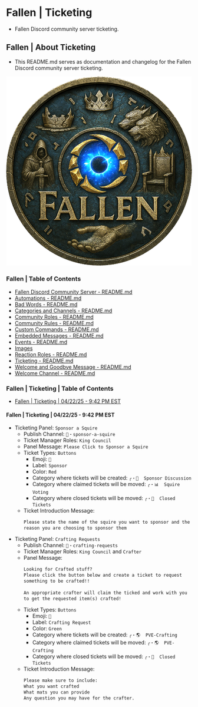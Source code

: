 <!-- omit from toc -->
# Fallen | Ticketing
* Fallen Discord community server ticketing.

<!-- omit from toc -->
## Fallen | About Ticketing
* This README.md serves as documentation and changelog for the Fallen Discord community server ticketing.

![alttext](/Images/Server%20Icons/Fallen%20-%20Server%20Icons%20-%20949x969.png)

<!-- omit from toc -->
### Fallen | Table of Contents
* [Fallen Discord Community Server - README.md](/README.md)
* [Automations - README.md](/Automations/README.md)
* [Bad Words - README.md](/Bad%20Words/README.md)
* [Categories and Channels - README.md](/Categories%20and%20Channels/README.md)
* [Community Roles - README.md](/Community%20Roles/README.md)
* [Community Rules - README.md](/Community%20Rules/README.md)
* [Custom Commands - README.md](/Custom%20Commands/README.md)
* [Embedded Messages - README.md](/Embedded%20Messages/README.md)
* [Events - README.md](/Events/README.md)
* [Images](/Images/)
* [Reaction Roles - README.md](/Reaction%20Roles/README.md)
* [Ticketing - README.md](/Ticketing/README.md)
* [Welcome and Goodbye Message - README.md](/Welcome%20and%20Goodbye%20Message/README.md)
* [Welcome Channel - README.md](/Welcome%20Channel/README.md)

<!-- omit from toc -->
### Fallen | Ticketing | Table of Contents
* [Fallen | Ticketing | 04/22/25 - 9:42 PM EST](#fallen--ticketing--042225---942-pm-est)

#### Fallen | Ticketing | 04/22/25 - 9:42 PM EST
* Ticketing Panel: `Sponsor a Squire`
  * Publish Channel: `📝・sponsor-a-squire`
  * Ticket Manager Roles: `King Council`
  * Panel Message: `Please Click to Sponsor a Squire`
  * Ticket Types: `Buttons`
    * Emoji: `🧙`
    * Label: `Sponsor`
    * Color: `Red`
    * Category where tickets will be created: `╭・💬  Sponsor Discussion`
    * Category where claimed tickets will be moved: `╭・📊  Squire Voting`
    * Category where closed tickets will be moved: `╭・🚧  Closed Tickets`
  * Ticket Introduction Message:
    ```
    Please state the name of the squire you want to sponsor and the reason you are choosing to sponsor them
    ```
* Ticketing Panel: `Crafting Requests`
  * Publish Channel: `📝・crafting-requests`
  * Ticket Manager Roles: `King Council` and `Crafter`
  * Panel Message:
    ```
    Looking for Crafted stuff? 
    Please click the button below and create a ticket to request something to be crafted!!

    An appropriate crafter will claim the ticked and work with you to get the requested item(s) crafted!
    ```
  * Ticket Types: `Buttons`
    * Emoji: `📩`
    * Label: `Crafting Request`
    * Color: `Green`
    * Category where tickets will be created: `╭・🌎  PVE-Crafting`
    * Category where claimed tickets will be moved: `╭・🌎  PVE-Crafting`
    * Category where closed tickets will be moved: `╭・🚧  Closed Tickets`
  * Ticket Introduction Message:
    ```
    Please make sure to include:
    What you want crafted
    What mats you can provide
    Any question you may have for the crafter.
    ```